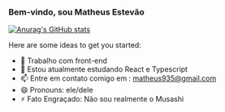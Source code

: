 ### Bem-vindo, sou Matheus Estevão

[![Anurag's GitHub stats](https://github-readme-stats.vercel.app/api?username=Estevao-Matheus&show_icons=true&theme=synthwave)](https://github.com/anuraghazra/github-readme-stats)


Here are some ideas to get you started:

- 🔭 Trabalho com front-end
- 🌱 Estou atualmente estudando React e Typescript
- 📫 Entre em contato comigo em : matheus935@gmail.com
- 😄 Pronouns: ele/dele
- ⚡ Fato Engraçado: Não sou realmente o Musashi

